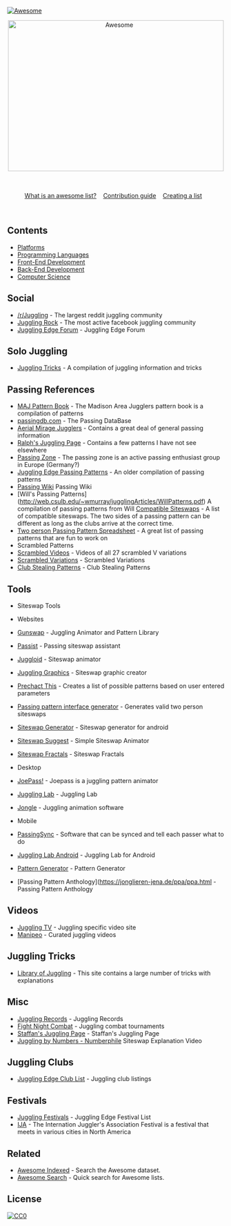 [![Awesome](https://awesome.re/badge.svg)](https://awesome.re)

<div align="center">
	<img width="500" height="350" src="media/logo.svg" alt="Awesome">
	<br>
	<br>
	<br>
</div>

<p align="center">
	<a href="awesome.md">What is an awesome list?</a>&nbsp;&nbsp;&nbsp;
	<a href="contributing.md">Contribution guide</a>&nbsp;&nbsp;&nbsp;
	<a href="create-list.md">Creating a list</a>&nbsp;&nbsp;&nbsp;
</p>

<br>

## Contents

- [Platforms](#platforms)
- [Programming Languages](#programming-languages)
- [Front-End Development](#front-end-development)
- [Back-End Development](#back-end-development)
- [Computer Science](#computer-science)

## Social
- [/r/Juggling](https://www.reddit.com/r/juggling/) - The largest reddit juggling community
- [Juggling Rock](https://www.facebook.com/groups/JugglingRock/) - The most active facebook juggling community
- [Juggling Edge Forum](https://www.jugglingedge.com/forum.php) - Juggling Edge Forum

## Solo Juggling
- [Juggling Tricks](https://www.jugglingtricks.net/) - A compilation of juggling information and tricks

## Passing References
- [MAJ Pattern Book](https://madjugglers.com/Files/majbook_v3.pdf) - The Madison Area Jugglers pattern book is a compilation of patterns 
- [passingdb.com](https://www.passingdb.com/index.php) - The Passing DataBase 
- [Aerial Mirage Jugglers](http://www.gnerds.com/juggle/) - Contains a great deal of general passing information
- [Ralph's Juggling Page](http://www.gnerds.com/juggle/Ralph/juggle4fun/) - Contains a few patterns I have not see elsewhere
- [Passing Zone](https://passing.zone/) - The passing zone is an active passing enthusiast group in Europe (Germany?)
- [Juggling Edge Passing Patterns](http://www.jugglingedge.com/pdf/PassingPatternsAug06.pdf) - An older compilation of passing patterns
- [Passing Wiki](https://passingwiki.org/wiki/Main_Page) Passing Wiki
- [Will's Passing Patterns] (http://web.csulb.edu/~wmurray/jugglingArticles/WillPatterns.pdf) A compilation of passing patterns from Will
[Compatible Siteswaps](https://www.cs.cmu.edu/~ckaestne/siteswaps.xhtml) - A list of compatible siteswaps.  The two sides of a passing pattern can be different as long as the clubs arrive at the correct time.
- [Two person Passing Pattern Spreadsheet](https://drive.google.com/file/d/0B26BTNBYVjFqdW9mWUgteDZYT00/view?ths=true) - A great list of passing patterns that are fun to work on
- Scrambled Patterns
 - [Scrambled Videos](https://docs.google.com/spreadsheets/d/1o6tCVgmj909EldNV1tTExbkjnGE1fmdWprEIMp6B-1o/edit#gid=0) - Videos of all 27 scrambled V variations
 - [Scrambled Variations](http://koelnvention.de/runarounds/scrambled-v-variations/index.html) - Scrambled Variations
 - [Club Stealing Patterns](https://passing.zone/wp-content/uploads/2016/01/takeouts.pdf) - Club Stealing Patterns
## Tools
- Siteswap Tools
 
- Websites
- [Gunswap](http://www.gunswap.co/about) - Juggling Animator and Pattern Library
- [Passist](https://passist.org/) - Passing siteswap assistant
- [Juggloid](http://juggloid.com/) - Siteswap animator
- [Juggling Graphics](https://juggling.graphics/) - Siteswap graphic creator
- [Prechact This](http://www.prechacthis.org/) - Creates a list of possible patterns based on user entered parameters
- [Passing pattern interface generator](http://madeye.org/juggling/interfaces/) - Generates valid two person siteswaps
- [Siteswap Generator](https://play.google.com/store/apps/details?id=namlit.siteswapgenerator&hl=gsw) - Siteswap generator for android
- [Siteswap Suggest](http://joshmermelstein.com/juggle-suggest/) - Simple Siteswap Animator
- [Siteswap Fractals](http://web.csulb.edu/~wmurray/siteswapFractal.html) - Siteswap Fractals

- Desktop
 - [JoePass!](https://sourceforge.net/projects/joepass/) - Joepass is a juggling pattern animator
 - [Juggling Lab](https://jugglinglab.org/) - Juggling Lab
 - [Jongle](http://home.mnet-online.de/jongl/) - Juggling animation software
- Mobile
- [PassingSync](https://play.google.com/store/apps/details?id=edu.cmu.mastersofflyingobjects.passingsync) - Software that can be synced and tell each passer what to do
- [Juggling Lab Android](https://play.google.com/store/apps/details?id=com.jonglen7.jugglinglab) - Juggling Lab for Android




- [Pattern Generator](http://jacos.nl/how-to-use-the-pattern-generator/) - Pattern Generator
- [Passing Pattern Anthology](https://jonglieren-jena.de/ppa/ppa.html -  Passing Pattern Anthology


## Videos
- [Juggling TV](http://juggling.tv/) - Juggling specific video site
- [Manipeo](http://manipeo.com/) - Curated juggling videos


## Juggling Tricks
- [Library of Juggling](http://www.libraryofjuggling.com/) - This site contains a large number of tricks with explanations

## Misc
- [Juggling Records](https://www.juggling-records.com/) - Juggling Records
- [Fight Night Combat](http://www.fightnightcombat.com/index.html) - Juggling combat tournaments
- [Staffan's Juggling Page](http://madeye.org/juggling/) - Staffan's Juggling Page
- [Juggling by Numbers - Numberphile](https://www.youtube.com/watch?time_continue=99&v=7dwgusHjA0Y) Siteswap Explanation Video



## Juggling Clubs
- [Juggling Edge Club List](https://www.jugglingedge.com/clublistings.php) - Juggling club listings


## Festivals
- [Juggling Festivals](https://www.jugglingedge.com/events.php) - Juggling Edge Festival List
- [IJA](https://www.juggle.org/) - The Internation Juggler's Association Festival is a festival that meets in various cities in North America

## Related

- [Awesome Indexed](https://awesome-indexed.mathew-davies.co.uk) - Search the Awesome dataset.
- [Awesome Search](https://awesomelists.top) - Quick search for Awesome lists.


## License

[![CC0](http://mirrors.creativecommons.org/presskit/buttons/88x31/svg/cc-zero.svg)](https://creativecommons.org/publicdomain/zero/1.0/)
